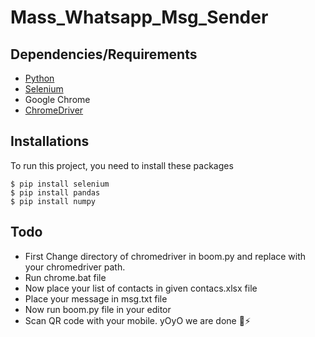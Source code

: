 # Mass_Whatsapp_Msg_Sender
## Dependencies/Requirements
* [Python](https://www.python.org/downloads/)
* [Selenium](https://www.selenium.dev/downloads/)
* Google Chrome
* [ChromeDriver](https://chromedriver.storage.googleapis.com/index.html?path=83.0.4103.39/)

## Installations
To run this project, you need to install these packages

```
$ pip install selenium
$ pip install pandas
$ pip install numpy
```
## Todo
* First Change directory of chromedriver in boom.py and replace with your chromedriver path.
* Run chrome.bat file 
* Now place your list of contacts in given contacs.xlsx file
* Place your message in msg.txt file
* Now run boom.py file in your editor
* Scan QR code with your mobile.
yOyO we are done 🌟⚡️